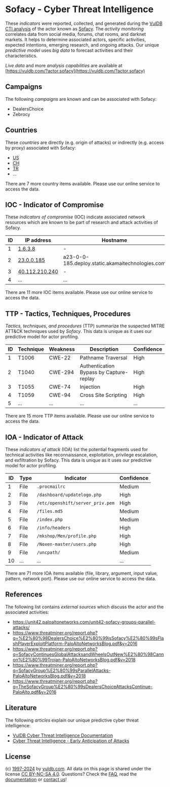 # Sofacy - Cyber Threat Intelligence

These _indicators_ were reported, collected, and generated during the [VulDB CTI analysis](https://vuldb.com/?kb.cti) of the actor known as [Sofacy](https://vuldb.com/?actor.sofacy). The _activity monitoring_ correlates data from social media, forums, chat rooms, and darknet markets. It helps to determine associated actors, specific activities, expected intentions, emerging research, and ongoing attacks. Our unique _predictive model_ uses _big data_ to forecast activities and their characteristics.

_Live data_ and more _analysis capabilities_ are available at [https://vuldb.com/?actor.sofacy](https://vuldb.com/?actor.sofacy)

## Campaigns

The following _campaigns_ are known and can be associated with Sofacy:

* DealersChoice
* Zebrocy

## Countries

These _countries_ are directly (e.g. origin of attacks) or indirectly (e.g. access by proxy) associated with Sofacy:

* [US](https://vuldb.com/?country.us)
* [CH](https://vuldb.com/?country.ch)
* [TR](https://vuldb.com/?country.tr)
* ...

There are 7 more country items available. Please use our online service to access the data.

## IOC - Indicator of Compromise

These _indicators of compromise_ (IOC) indicate associated network resources which are known to be part of research and attack activities of Sofacy.

ID | IP address | Hostname | Campaign | Confidence
-- | ---------- | -------- | -------- | ----------
1 | [1.6.3.8](https://vuldb.com/?ip.1.6.3.8) | - | - | High
2 | [23.0.0.185](https://vuldb.com/?ip.23.0.0.185) | a23-0-0-185.deploy.static.akamaitechnologies.com | - | High
3 | [40.112.210.240](https://vuldb.com/?ip.40.112.210.240) | - | - | High
4 | ... | ... | ... | ...

There are 11 more IOC items available. Please use our online service to access the data.

## TTP - Tactics, Techniques, Procedures

_Tactics, techniques, and procedures_ (TTP) summarize the suspected MITRE ATT&CK techniques used by _Sofacy_. This data is unique as it uses our predictive model for actor profiling.

ID | Technique | Weakness | Description | Confidence
-- | --------- | -------- | ----------- | ----------
1 | T1006 | CWE-22 | Pathname Traversal | High
2 | T1040 | CWE-294 | Authentication Bypass by Capture-replay | High
3 | T1055 | CWE-74 | Injection | High
4 | T1059 | CWE-94 | Cross Site Scripting | High
5 | ... | ... | ... | ...

There are 15 more TTP items available. Please use our online service to access the data.

## IOA - Indicator of Attack

These _indicators of attack_ (IOA) list the potential fragments used for technical activities like reconnaissance, exploitation, privilege escalation, and exfiltration by Sofacy. This data is unique as it uses our predictive model for actor profiling.

ID | Type | Indicator | Confidence
-- | ---- | --------- | ----------
1 | File | `.procmailrc` | Medium
2 | File | `/dashboard/updatelogo.php` | High
3 | File | `/etc/openshift/server_priv.pem` | High
4 | File | `/files.md5` | Medium
5 | File | `/index.php` | Medium
6 | File | `/info/headers` | High
7 | File | `/mkshop/Men/profile.php` | High
8 | File | `/Noxen-master/users.php` | High
9 | File | `/uncpath/` | Medium
10 | ... | ... | ...

There are 71 more IOA items available (file, library, argument, input value, pattern, network port). Please use our online service to access the data.

## References

The following list contains _external sources_ which discuss the actor and the associated activities:

* https://unit42.paloaltonetworks.com/unit42-sofacy-groups-parallel-attacks/
* https://www.threatminer.org/report.php?q=%E2%80%98DealersChoice%E2%80%99isSofacy%E2%80%99sFlashPlayerExploitPlatform-PaloAltoNetworksBlog.pdf&y=2016
* https://www.threatminer.org/report.php?q=SofacyContinuesGlobalAttacksandWheelsOutNew%E2%80%98Cannon%E2%80%99Trojan-PaloAltoNetworksBlog.pdf&y=2018
* https://www.threatminer.org/report.php?q=SofacyGroup%E2%80%99sParallelAttacks-PaloAltoNetworksBlog.pdf&y=2018
* https://www.threatminer.org/report.php?q=TheSofacyGroup%E2%80%99sDealersChoiceAttacksContinue-PaloAlto.pdf&y=2016

## Literature

The following _articles_ explain our unique predictive cyber threat intelligence:

* [VulDB Cyber Threat Intelligence Documentation](https://vuldb.com/?kb.cti)
* [Cyber Threat Intelligence - Early Anticipation of Attacks](https://www.scip.ch/en/?labs.20201022)

## License

(c) [1997-2024](https://vuldb.com/?kb.changelog) by [vuldb.com](https://vuldb.com/?kb.about). All data on this page is shared under the license [CC BY-NC-SA 4.0](https://creativecommons.org/licenses/by-nc-sa/4.0/). Questions? Check the [FAQ](https://vuldb.com/?kb.faq), read the [documentation](https://vuldb.com/?kb) or [contact us](https://vuldb.com/?contact)!

